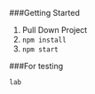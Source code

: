 ###Getting Started

1. Pull Down Project
2. ```npm install```
3. ```npm start```


###For testing 

```lab```